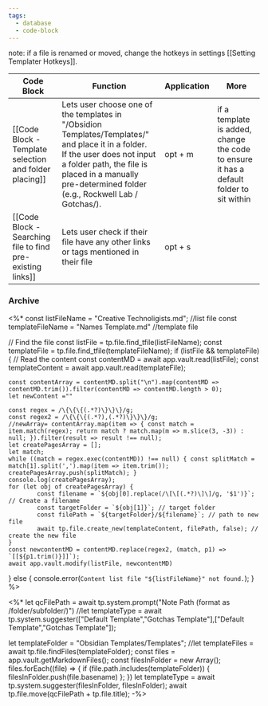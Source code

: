 ```yaml
---
tags:
  - database
  - code-block
---
```

note: if a file is renamed or moved, change the hotkeys in settings [[Setting Templater Hotkeys]].

| Code Block                                                 | Function                                                                                                                                                                                                                                 | Application | More                                                                                    |
| ---------------------------------------------------------- | ---------------------------------------------------------------------------------------------------------------------------------------------------------------------------------------------------------------------------------------- | ----------- | --------------------------------------------------------------------------------------- |
| [[Code Block - Template selection and folder placing]]     | Lets user choose one of the templates in "/Obsidion Templates/Templates/" and place it in a folder.<br>If the user does not input a folder path, the file is placed in a manually pre-determined folder (e.g., Rockwell Lab / Gotchas/). | opt + m     | if a template is added, change the code to ensure it has a default folder to sit within |
| [[Code Block - Searching file to find pre-existing links]] | Lets user check if their file have any other links or tags mentioned in their file                                                                                                                                                       | opt + s     |                                                                                         |
### Archive
<%*
const listFileName = "Creative Technoligists.md"; //list file 
const templateFileName = "Names Template.md" //template file


// Find the file
const listFile = tp.file.find_tfile(listFileName);
const templateFile = tp.file.find_tfile(templateFileName);
if (listFile && templateFile) {
    // Read the content
    const contentMD = await app.vault.read(listFile);
    const templateContent = await app.vault.read(templateFile);
    
    const contentArray = contentMD.split("\n").map(contentMD => contentMD.trim()).filter(contentMD => contentMD.length > 0);
    let newContent =""

	const regex = /\{\{\{(.*?)\}\}\}/g; 
	const regex2 = /\{\{\{(.*?),(.*?)\}\}\}/g;
	//newArray= contentArray.map(item => { const match = item.match(regex); return match ? match.map(m => m.slice(3, -3)) : null; }).filter(result => result !== null);
	let createPagesArray = []; 
	let match; 
	while ((match = regex.exec(contentMD)) !== null) { const splitMatch = match[1].split(',').map(item => item.trim()); createPagesArray.push(splitMatch); } 
	console.log(createPagesArray);
    for (let obj of createPagesArray) {
            const filename = `${obj[0].replace(/\[\[(.*?)\]\]/g, '$1')}`; // Create a filename
            const targetFolder = `${obj[1]}`; // target folder
            const filePath = `${targetFolder}/${filename}`; // path to new file
            await tp.file.create_new(templateContent, filePath, false); // create the new file 
    }
    const newcontentMD = contentMD.replace(regex2, (match, p1) => `[[${p1.trim()}]]`);
    await app.vault.modify(listFile, newcontentMD)
} else {
    console.error(`Content list file "${listFileName}" not found.`);
}
%>

 <%*
 let qcFilePath = await tp.system.prompt("Note Path (format as /folder/subfolder/)")
 //let templateType = await tp.system.suggester(["Default Template","Gotchas Template"],["Default Template","Gotchas Template"]);
 
 let templateFolder = "Obsidian Templates/Templates"; 
 //let templateFiles = await tp.file.findFiles(templateFolder); 
 const files = app.vault.getMarkdownFiles();
 const filesInFolder = new Array();
 files.forEach((file) => {
	if (file.path.includes(templateFolder)) {
		filesInFolder.push(file.basename)
	};
 })
 let templateType = await tp.system.suggester(filesInFolder, filesInFolder);
 await tp.file.move(qcFilePath + tp.file.title);
 -%>